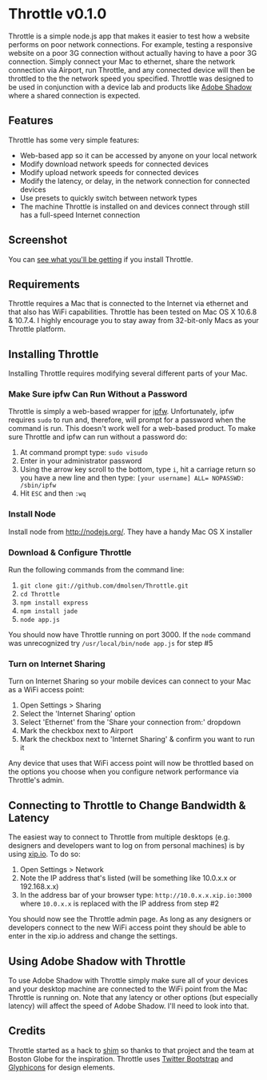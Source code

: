 # Throttle v0.1.0 #

Throttle is a simple node.js app that makes it easier to test how a website performs on poor network connections. For example, testing a responsive website on a poor 3G connection without actually having to have a poor 3G connection. Simply connect your Mac to ethernet, share the network connection via Airport, run Throttle, and any connected device will then be throttled to the the network speed you specified. Throttle was designed to be used in conjunction with a device lab and products like [Adobe Shadow](http://labs.adobe.com/technologies/shadow/) where a shared connection is expected.

## Features ##

Throttle has some very simple features:

* Web-based app so it can be accessed by anyone on your local network
* Modify download network speeds for connected devices
* Modify upload network speeds for connected devices
* Modify the latency, or delay, in the network connection for connected devices
* Use presets to quickly switch between network types
* The machine Throttle is installed on and devices connect through still has a full-speed Internet connection

## Screenshot ##

You can [see what you'll be getting](http://dmolsen.com/throttle-screen.png) if you install Throttle.

## Requirements ##

Throttle requires a Mac that is connected to the Internet via ethernet and that also has WiFi capabilities. Throttle has been tested on Mac OS X 10.6.8 & 10.7.4. I highly encourage you to stay away from 32-bit-only Macs as your Throttle platform.

## Installing Throttle ##

Installing Throttle requires modifying several different parts of your Mac.

### Make Sure ipfw Can Run Without a Password ###

Throttle is simply a web-based wrapper for [ipfw](http://www.freebsd.org/doc/en_US.ISO8859-1/books/handbook/firewalls-ipfw.html). Unfortunately, ipfw requires `sudo` to run and, therefore, will prompt for a password when the command is run. This doesn't work well for a web-based product. To make sure Throttle and ipfw can run without a password do:

1. At command prompt type: `sudo visudo`
2. Enter in your administrator password
3. Using the arrow key scroll to the bottom, type `i`, hit a carriage return so you have a new line and then type: `[your username] ALL= NOPASSWD: /sbin/ipfw`
4. Hit `ESC` and then `:wq`

### Install Node ###

Install node from http://nodejs.org/. They have a handy Mac OS X installer

### Download & Configure Throttle ###

Run the following commands from the command line:

1. `git clone git://github.com/dmolsen/Throttle.git`
2. `cd Throttle`
3. `npm install express`
4. `npm install jade`
5. `node app.js`

You should now have Throttle running on port 3000. If the `node` command was unrecognized try `/usr/local/bin/node app.js` for step #5

### Turn on Internet Sharing ###

Turn on Internet Sharing so your mobile devices can connect to your Mac as a WiFi access point:

1. Open Settings > Sharing
2. Select the 'Internet Sharing' option
3. Select 'Ethernet' from the 'Share your connection from:' dropdown
4. Mark the checkbox next to Airport
5. Mark the checkbox next to 'Internet Sharing' & confirm you want to run it

Any device that uses that WiFi access point will now be throttled based on the options you choose when you configure network performance via Throttle's admin.

## Connecting to Throttle to Change Bandwidth & Latency ##

The easiest way to connect to Throttle from multiple desktops (e.g. designers and developers want to log on from personal machines) is by using [xip.io](http://xip.io/). To do so:

1. Open Settings > Network
2. Note the IP address that's listed (will be something like 10.0.x.x or 192.168.x.x)
3. In the address bar of your browser type: `http://10.0.x.x.xip.io:3000` where `10.0.x.x` is replaced with the IP address from step #2

You should now see the Throttle admin page. As long as any designers or developers connect to the new WiFi access point they should be able to enter in the xip.io address and change the settings.

## Using Adobe Shadow with Throttle ##

To use Adobe Shadow with Throttle simply make sure all of your devices and your desktop machine are connected to the WiFi point from the Mac Throttle is running on. Note that any latency or other options (but especially latency) will affect the speed of Adobe Shadow. I'll need to look into that.

## Credits ##

Throttle started as a hack to [shim](https://github.com/marstall/shim/) so thanks to that project and the team at Boston Globe for the inspiration. Throttle uses [Twitter Bootstrap](http://twitter.github.com/bootstrap/) and [Glyphicons](http://glyphicons.com/) for design elements.